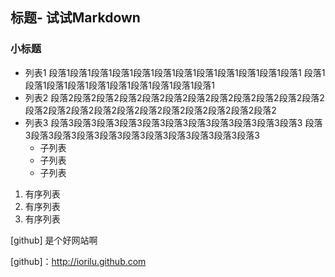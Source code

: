 ## 标题- 试试Markdown

### 小标题 
* 列表1
  段落1段落1段落1段落1段落1段落1段落1段落1段落1段落1段落1段落1
  段落1段落1段落1段落1段落1段落1段落1段落1段落1段落1
* 列表2
  段落2段落2段落2段落2段落2段落2段落2段落2段落2段落2段落2段落2
  段落2段落2段落2段落2段落2段落2段落2段落2段落2段落2段落2
* 列表3
  段落3段落3段落3段落3段落3段落3段落3段落3段落3段落3段落3
  段落3段落3段落3段落3段落3段落3段落3段落3段落3段落3段落3
  * 子列表
  * 子列表
  * 子列表

1. 有序列表
2. 有序列表
3. 有序列表


[github] 是个好网站啊


[github]：http://iorilu.github.com





